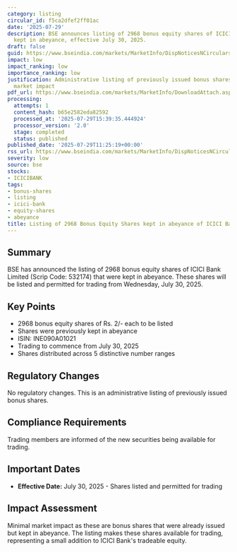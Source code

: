 ```yaml
---
category: listing
circular_id: f5ca2dfef2ff01ac
date: '2025-07-29'
description: BSE announces listing of 2968 bonus equity shares of ICICI Bank Limited
  kept in abeyance, effective July 30, 2025.
draft: false
guid: https://www.bseindia.com/markets/MarketInfo/DispNoticesNCirculars.aspx?Noticeid={C8350797-1E59-4F49-AEBE-63D632BD44F2}&noticeno=20250729-18&dt=07/29/2025&icount=18&totcount=66&flag=0
impact: low
impact_ranking: low
importance_ranking: low
justification: Administrative listing of previously issued bonus shares with minimal
  market impact
pdf_url: https://www.bseindia.com/markets/MarketInfo/DownloadAttach.aspx?id=20250729-18&attachedId=
processing:
  attempts: 1
  content_hash: b65e2582eda82592
  processed_at: '2025-07-29T15:39:35.444924'
  processor_version: '2.0'
  stage: completed
  status: published
published_date: '2025-07-29T11:25:19+00:00'
rss_url: https://www.bseindia.com/markets/MarketInfo/DispNoticesNCirculars.aspx?Noticeid={C8350797-1E59-4F49-AEBE-63D632BD44F2}&noticeno=20250729-18&dt=07/29/2025&icount=18&totcount=66&flag=0
severity: low
source: bse
stocks:
- ICICIBANK
tags:
- bonus-shares
- listing
- icici-bank
- equity-shares
- abeyance
title: Listing of 2968 Bonus Equity Shares kept in abeyance of ICICI Bank Limited
---
```


## Summary

BSE has announced the listing of 2968 bonus equity shares of ICICI Bank Limited (Scrip Code: 532174) that were kept in abeyance. These shares will be listed and permitted for trading from Wednesday, July 30, 2025.

## Key Points

- 2968 bonus equity shares of Rs. 2/- each to be listed
- Shares were previously kept in abeyance
- ISIN: INE090A01021
- Trading to commence from July 30, 2025
- Shares distributed across 5 distinctive number ranges

## Regulatory Changes

No regulatory changes. This is an administrative listing of previously issued bonus shares.

## Compliance Requirements

Trading members are informed of the new securities being available for trading.

## Important Dates

- **Effective Date:** July 30, 2025 - Shares listed and permitted for trading

## Impact Assessment

Minimal market impact as these are bonus shares that were already issued but kept in abeyance. The listing makes these shares available for trading, representing a small addition to ICICI Bank's tradeable equity.